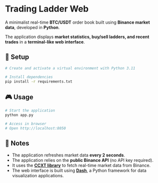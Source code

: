 # Trading Ladder Web

A minimalist real-time **BTC/USDT** order book built using **Binance market data**, developed in **Python**.  

The application displays **market statistics, buy/sell ladders, and recent trades** in a **terminal-like web interface**.  

## 🚀 Setup

```bash
# Create and activate a virtual environment with Python 3.11

# Install dependencies
pip install -r requirements.txt
```

## 🎮 Usage

```bash
# Start the application
python app.py

# Access in browser
# Open http://localhost:8050
```

## 📌 Notes  

- The application refreshes market data **every 2 seconds**.  
- The application relies on the **public Binance API** (no API key required).
- It uses the **[CCXT library](https://github.com/ccxt/ccxt)** to fetch real-time market data from Binance.  
- The web interface is built using **[Dash](https://dash.plotly.com/)**, a Python framework for data visualization applications.  
